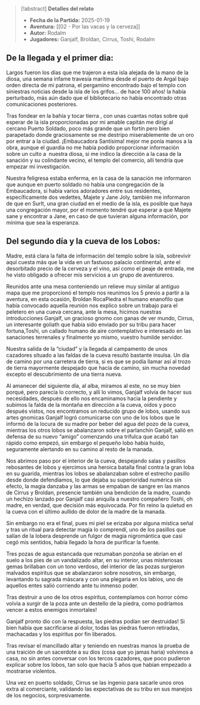 >[!abstract] **Detalles del relato**
>  - **Fecha de la Partida:** 2025-01-19
>  - **Aventura:** [[02 - Por las vacas y la cerveza]]
>  - **Autor:**  Rodalm
>  - **Jugadores:** Ganjalf,  Broldan, Cirrus, Toshi, Rodalm
## De la llegada y el primer dia:

Largos fueron los días que me trajeron a esta isla alejada de la mano de la diosa, una semana infame travesía marítima desde el puerto de Argal bajo orden directa de mi patrona, el pergamino encontrado bajo el templo con siniestras noticias desde la isla de los grifos… de hace 100 años! la había perturbado, más aún dado que el bibliotecario no había encontrado otras comunicaciones posteriores.

Tras fondear en la bahía y tocar tierra , con unas cuantas notas sobre qué esperar de la isla proporcionadas por mi amable capitán me dirigí al cercano Puerto Soldado, poco más grande que un fortín pero bien parapetado donde graciosamente se me destripo miserablemente de un oro por entrar a la ciudad. ¡Embaucadora Santísima! mejor me ponía manos a la obra, aunque el guardia no me había podido proporcionar información sobre un culto a  nuestra diosa, si me indico la dirección a la casa de la sanación y su colindante vecino, el templo del comercio, allí tendría que empezar mi investigación.

Nuestra feligresa estaba enferma, en la casa de la sanación me informaron que aunque en puerto soldado no había una congregación de la Embaucadora, si había varios adoradores entre sus residentes, específicamente dos vedettes, Majete y Jane Joly, también me informaron de que en Surlt, una gran ciudad en el medio de la isla, es posible que haya una congregación mayor, por el momento tendré que esperar a que Majete sane y encontrar a Jane, en caso de que tuvieran alguna información, por mínima que sea la esperanza.

## Del segundo día y la cueva de los Lobos:

Madre, está clara la falta de información del templo sobre la isla, sobrevivir aquí cuesta más que la vida en un fastuoso palacio continental, ante el desorbitado precio de la cerveza y el vino, así como el peaje de entrada, me he visto obligado a ofrecer mis servicios a un grupo de aventureros.

Reunidos ante una mesa conteniendo un relieve muy similar al antiguo mapa que me proporcionó el templo nos reunimos los 5 previo a partir a la aventura, en esta ocasión, Broldan RocaPiedra el humano enanofilo que había convocado aquella reunión nos explico sobre un trabajo para el peletero en una cueva cercana, ante la mesa, hicimos nuestras introducciones Ganjalf, un gracioso gnomo con ganas de ver mundo, Cirrus, un interesante goliath que había sido enviado por su tribu para hacer fortuna,Toshi, un callado humano de aire contemplativo e interesado en las sanaciones terrenales y finalmente yo mismo, vuestro humilde servidor.

Nuestra salida de la “ciudad” y la llegada al campamento de unos cazadores situado a las faldas de la cueva resultó bastante insulsa. Un día de camino por una carretera de tierra, si es que se podía llamar así al trozo de tierra mayormente despejado que hacía de camino, sin mucha novedad excepto el descubrimiento de una tierra nueva.

Al amanecer del siguiente día, al alba, miramos al este, no se muy bien porqué, pero parecía lo correcto, y allí lo vimos, Ganjalf volvía de hacer sus necesidades, después de ello nos encaminamos hacia la pendiente y subimos la falda de la montaña en dirección a la cueva, oídos y poco después vistos, nos encontramos un reducido grupo de lobos, usando sus artes gnomicas Ganjalf logró comunicarse con uno de los lobos que le informó de la locura de su madre por beber del agua del pozo de la cueva, mientras los otros lobos se abalanzaron sobre el parlanchín Ganjalf, salió en defensa de su nuevo “amigo” comenzando una trifulca que acabó tan rápido como empezó, sin embargo el pequeño lobo había huido, seguramente alertando en su camino al resto de la manada.

Nos abrimos paso por el interior de la cueva, despejando salas y pasillos rebosantes de lobos y ejercimos una heroica batalla final contra la gran loba en su guarida, mientras los lobos se abalanzaban sobre el estrecho pasillo desde donde defendiamos, lo que dejaba su superioridad numérica sin efecto, la magia danzaba y las armas se empaban de sangre en las manos de Cirrus y Broldan, presencie también una bendición de la madre, cuando un hechizo lanzado por Ganjalf casi aniquila a nuestro compañero Toshi, oh madre, en verdad, que decisión más equivocada. Por fín reino la quietud en la cueva con el último aullido de dolor de la madre de la manada.

Sin embargo no era el final, pues mi piel se erizaba por alguna mística señal y tras un ritual para detectar magia lo comprendí, uno de los pasillos que salían de la lobera desprende un fulgor de magia nigromántica que casi cegó mis sentidos, había llegado la hora de purificar la fuente.

Tres pozas de agua estancada que rezumaban ponzoña se abrían en el suelo a los pies de un vandalizado altar, en su interior, unas misteriosas gemas brillaban con un tono verdoso, del interior de las pozas surgieron malvados espíritus que se abalanzaron sobre nosotros, sin embargo, levantando tu sagrada máscara y con una plegaria en los labios, uno de aquellos entes salió corriendo ante tu inmenso poder.

Tras destruir a uno de los otros espíritus, contemplamos con horror cómo volvía a surgir de la poza ante un destello de la piedra, como podríamos vencer a estos enemigos inmortales!

Ganjalf pronto dio con la respuesta, las piedras podían ser destruidas! Si bien había que sacrificarse al dolor, todas las piedras fueron retiradas, machacadas y los espíritus por fin liberados.

Tras revisar el mancillado altar y teniendo en nuestras manos la prueba de una traición de un sacerdote a su dios (cosa que yo jamas haria) volvimos a casa, no sin antes conversar con los tercos cazadores, que poco pudieron explicar sobre los lobos, tan solo que hacía 5 años que habían empezado a mostrarse violentos.

Una vez en puerto soldado, Cirrus se las ingenio para sacarle unos oros extra al comerciante, validando las expectativas de su tribu en sus manejos de los negocios, sorpresivamente.

